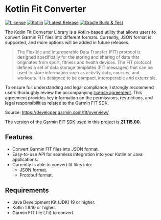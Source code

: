 # Kotlin Fit Converter

[![License](https://img.shields.io/badge/license-MIT-blue.svg)](https://opensource.org/licenses/MIT)
[![Kotlin](https://img.shields.io/badge/kotlin-1.8.10-blue.svg)](https://kotlinlang.org/)
[![Latest Release](https://img.shields.io/badge/release-v1.0.0-brightgreen.svg)](https://github.com/example/garmin-fit-converter/releases)
[![Gradle Build & Test](https://github.com/james-millner/kotlin-fit-converter/actions/workflows/gradle.yml/badge.svg)](https://github.com/james-millner/kotlin-fit-converter/actions/workflows/gradle.yml)

The Kotlin Fit Converter Library is a Kotlin-based utility that allows users to convert Garmin FIT files into different formats. Currently, JSON format is supported, and more options will be added in future releases.

> The Flexible and Interoperable Data Transfer (FIT) protocol is designed specifically for the storing and sharing of data that originates from sport, fitness and health devices. The FIT protocol defines a set of data storage templates (FIT messages) that can be used to store information such as activity data, courses, and workouts. It is designed to be compact, interoperable and extensible.

To ensure full understanding and legal compliance, I strongly recommend users thoroughly review the accompanying [license agreement](https://developer.garmin.com/fit/download/). This agreement provides key information on the permissions, restrictions, and legal responsibilities related to the Garmin FIT SDK.

Source: https://developer.garmin.com/fit/overview/

The version of the Garmin FIT SDK used in this project is **21.115.00.**

## Features

- Convert Garmin FIT files into JSON format.
- Easy-to-use API for seamless integration into your Kotlin or Java applications.
- Currently is able to convert fit files into:
  - JSON format.
  - Protobuf format.

## Requirements

- Java Development Kit (JDK) 19 or higher.
- Kotlin 1.8.10 or higher.
- Garmin FIT file (.fit) to convert.
